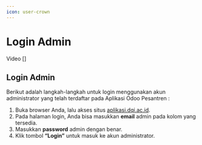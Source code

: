```yaml
---
icon: user-crown
---
```


# Login Admin

Video \[]

## Login Admin

Berikut adalah langkah-langkah untuk login menggunakan akun administrator yang telah terdaftar pada Aplikasi Odoo Pesantren :

1. Buka browser Anda, lalu akses situs [aplikasi.dqi.ac.id](https://aplikasi.dqi.ac.id/).
2. Pada halaman login, Anda bisa masukkan **email** admin pada kolom yang tersedia.
3. Masukkan **password** admin dengan benar.
4. Klik tombol **“Login”** untuk masuk ke akun administrator.
